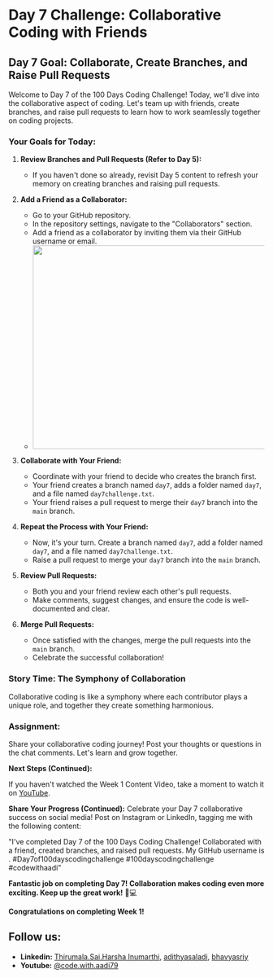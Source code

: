 # Day 7 Challenge: Collaborative Coding with Friends

## Day 7 Goal: Collaborate, Create Branches, and Raise Pull Requests

Welcome to Day 7 of the 100 Days Coding Challenge! Today, we'll dive into the collaborative aspect of coding. Let's team up with friends, create branches, and raise pull requests to learn how to work seamlessly together on coding projects.

### Your Goals for Today:

1. **Review Branches and Pull Requests (Refer to Day 5):**

   - If you haven't done so already, revisit Day 5 content to refresh your memory on creating branches and raising pull requests.

2. **Add a Friend as a Collaborator:**

   - Go to your GitHub repository.
   - In the repository settings, navigate to the "Collaborators" section.
   - Add a friend as a collaborator by inviting them via their GitHub username or email.
   - <center><img src="https://github.com/adithyasai/100daysofcodingchallenge/blob/week1/images/week1_ss13.png" width="800" height="400"></center>

3. **Collaborate with Your Friend:**

   - Coordinate with your friend to decide who creates the branch first.
   - Your friend creates a branch named `day7`, adds a folder named `day7`, and a file named `day7challenge.txt`.
   - Your friend raises a pull request to merge their `day7` branch into the `main` branch.

4. **Repeat the Process with Your Friend:**

   - Now, it's your turn. Create a branch named `day7`, add a folder named `day7`, and a file named `day7challenge.txt`.
   - Raise a pull request to merge your `day7` branch into the `main` branch.

5. **Review Pull Requests:**

   - Both you and your friend review each other's pull requests.
   - Make comments, suggest changes, and ensure the code is well-documented and clear.

6. **Merge Pull Requests:**
   - Once satisfied with the changes, merge the pull requests into the `main` branch.
   - Celebrate the successful collaboration!

### Story Time: The Symphony of Collaboration

Collaborative coding is like a symphony where each contributor plays a unique role, and together they create something harmonious.

### Assignment:

Share your collaborative coding journey! Post your thoughts or questions in the chat comments. Let's learn and grow together.

**Next Steps (Continued):**

If you haven't watched the Week 1 Content Video, take a moment to watch it on [YouTube](https://www.youtube.com/watch?v=6Cvz9qz6WNU).

**Share Your Progress (Continued):**
Celebrate your Day 7 collaborative success on social media! Post on Instagram or LinkedIn, tagging me with the following content:

"I've completed Day 7 of the 100 Days Coding Challenge! Collaborated with a friend, created branches, and raised pull requests. My GitHub username is <add your yourname here>. #Day7of100dayscodingchallenge #100dayscodingchallenge #codewithaadi"

**Fantastic job on completing Day 7! Collaboration makes coding even more exciting. Keep up the great work!** 🚀💻

**Congratulations on completing Week 1!**

## Follow us:

- **Linkedin:** [Thirumala.Sai.Harsha Inumarthi](https://www.linkedin.com/in/saiharsha3377), [adithyasaladi](https://www.linkedin.com/in/adithyasaladi/), [bhavyasriy](https://www.linkedin.com/in/bhavyasriy/)
- **Youtube:** [@code.with.aadi79](https://www.youtube.com/@Code.with.aadi79)
